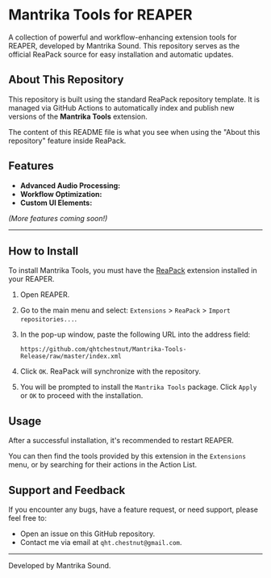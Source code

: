 # Mantrika Tools for REAPER

A collection of powerful and workflow-enhancing extension tools for REAPER, developed by Mantrika Sound. This repository serves as the official ReaPack source for easy installation and automatic updates.

## About This Repository

This repository is built using the standard ReaPack repository template. It is managed via GitHub Actions to automatically index and publish new versions of the **Mantrika Tools** extension.

The content of this README file is what you see when using the "About this repository" feature inside ReaPack.

## Features

* **Advanced Audio Processing:**
* **Workflow Optimization:**
* **Custom UI Elements:**

*(More features coming soon!)*

---

## How to Install

To install Mantrika Tools, you must have the [ReaPack](https://reapack.com/) extension installed in your REAPER.

1. Open REAPER.

2. Go to the main menu and select: `Extensions` > `ReaPack` > `Import repositories...`.

3. In the pop-up window, paste the following URL into the address field:
   
   ```
   https://github.com/qhtchestnut/Mantrika-Tools-Release/raw/master/index.xml
   ```

4. Click `OK`. ReaPack will synchronize with the repository.

5. You will be prompted to install the `Mantrika Tools` package. Click `Apply` or `OK` to proceed with the installation.

## Usage

After a successful installation, it's recommended to restart REAPER.

You can then find the tools provided by this extension in the `Extensions` menu, or by searching for their actions in the Action List.

## Support and Feedback

If you encounter any bugs, have a feature request, or need support, please feel free to:

* Open an issue on this GitHub repository.
* Contact me via email at `qht.chestnut@gmail.com`.

---

Developed by Mantrika Sound.
